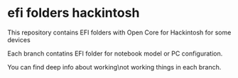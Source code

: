 # efi folders hackintosh

This repository contains EFI folders with Open Core for Hackintosh for some devices

Each branch contatins EFI folder for notebook model or PC configuration.

You can find deep info about working\not working things in each branch.
